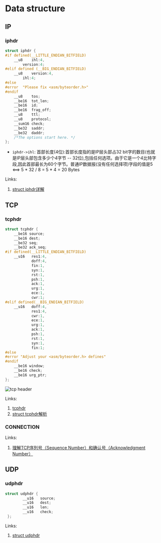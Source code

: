 # Data structure

## IP


### iphdr

```c
struct iphdr {
#if defined(__LITTLE_ENDIAN_BITFIELD)
	__u8	ihl:4,
		version:4;
#elif defined (__BIG_ENDIAN_BITFIELD)
	__u8	version:4,
  		ihl:4;
#else
#error	"Please fix <asm/byteorder.h>"
#endif
	__u8	tos;
	__be16	tot_len;
	__be16	id;
	__be16	frag_off;
	__u8	ttl;
	__u8	protocol;
	__sum16	check;
	__be32	saddr;
	__be32	daddr;
	/*The options start here. */
};
```

* `iphdr->ihl`: 首部长度(4位):首部长度指的是IP层头部占32 bit字的数目(也就是IP层头部包含多少个4字节 -- 32位),包括任何选项。由于它是一个4比特字段,因此首部最长为60个字节。普通IP数据报(没有任何选择项)字段的值是5 <==> 5 * 32 / 8 = 5 * 4 = 20 Bytes

Links:

1. [struct iphdr详解](https://blog.csdn.net/beginning1126/article/details/14057087)


## TCP

### tcphdr


```c
struct tcphdr {
    __be16 source;
    __be16 dest;
    __be32 seq;
    __be32 ack_seq;
#if defined(__LITTLE_ENDIAN_BITFIELD)
    __u16   res1:4,
            doff:4,
            fin:1,
            syn:1,
            rst:1,
            psh:1,
            ack:1,
            urg:1,
            ece:1,
            cwr:1;
#elif defined(__BIG_ENDIAN_BITFIELD)
    __u16   doff:4,
            res1:4,
            cwr:1,
            ece:1,
            urg:1,
            ack:1,
            psh:1,
            rst:1,
            syn:1,
            fin:1;
#else
#error "Adjust your <asm/byteorder.h> defines"
#endif
    __be16 window;
    __be16 check;
    __be16 urg_ptr;
};
```

![tcp header](https://img2018.cnblogs.com/blog/1241434/201910/1241434-20191014094711064-1041986148.png)

Links:

1. [tcphdr](https://docs.huihoo.com/doxygen/linux/kernel/3.7/structtcphdr.html)
2. [struct tcphdr解析](https://www.cnblogs.com/wanghao-boke/p/11669744.html)


### CONNECTION

Links:

1. [理解TCP序列号（Sequence Number）和确认号（Acknowledgment Number）](https://xzchsia.github.io/2020/08/31/tcp-seq-ack/)


## UDP

### udphdr
```c
struct udphdr {
        __u16   source;
        __u16   dest;
        __u16   len;
        __u16   check;
 };
```

Links:

1. [struct udphdr](https://www.cnblogs.com/wanghao-boke/p/11669824.html)
